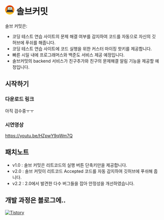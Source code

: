 


# <img src="https://github.com/okanekudasai/leetcode_hotkey/blob/master/%ED%94%84%EB%A1%A0%ED%8A%B8%EC%86%8C%EC%8A%A4/images/icon-128.png?raw=true" width="30" height="30"/> 솔브커밋

솔브 커밋은:
- 코딩 테스트 연습 사이트의 문제 해결 여부를 감지하여 코드를 자동으로 자신의 깃허브에 푸쉬를 해줍니다.
- 코딩 테스트 연습 사이트에 코드 실행을 위한 커스터 마이징 핫키를 제공합니다.
- 빠른 시일 내에 프로그래머스와 백준도 서비스 제공 예정입니다.
- 솔브커밋의 backend 서비스가 친구추가와 친구의 문제해결 알림 기능을 제공할 예정입니다.

## 시작하기

### 다운로드 링크
아직 검수중ㅜㅜ

### 시연영상
https://youtu.be/HZpwY9qWm7Q

## 패치노트
- v1.0 : 솔브 커밋은 리트코드의 실행 버튼 단축키만을 제공합니다.
- v2.0 : 솔브 커밋이 리트코드 Accepted 코드를 자동 감지하여 깃허브에 푸쉬해 줍니다.
- v2.2 : 2.0에서 발견한 다수 버그들을 잡아 안정성을 개선하였습니다.

## 개발 과정은 블로그에..</br>
</a> <a href = "https://okane-on-cliff.tistory.com/"> <img alt="Tistory" src ="https://img.shields.io/badge/Tistory-yellow.svg?&style=for-the-badge"/></a>
